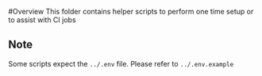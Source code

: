 #Overview
This folder contains helper scripts to perform one time setup or to assist with CI jobs

## Note
Some scripts expect the `../.env` file. Please refer to `../.env.example`  